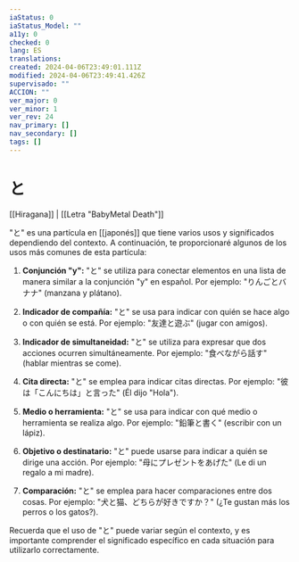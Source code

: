 ```yaml
---
iaStatus: 0
iaStatus_Model: ""
a11y: 0
checked: 0
lang: ES
translations: 
created: 2024-04-06T23:49:01.111Z
modified: 2024-04-06T23:49:41.426Z
supervisado: ""
ACCION: ""
ver_major: 0
ver_minor: 1
ver_rev: 24
nav_primary: []
nav_secondary: []
tags: []
---
```

# と

[[Hiragana]] | [[Letra "BabyMetal Death"]]

"と" es una partícula en [[japonés]] que tiene varios usos y significados dependiendo del contexto. A continuación, te proporcionaré algunos de los usos más comunes de esta partícula:

1. **Conjunción "y":** "と" se utiliza para conectar elementos en una lista de manera similar a la conjunción "y" en español. Por ejemplo: "りんごとバナナ" (manzana y plátano).
    
2. **Indicador de compañía:** "と" se usa para indicar con quién se hace algo o con quién se está. Por ejemplo: "友達と遊ぶ" (jugar con amigos).
    
3. **Indicador de simultaneidad:** "と" se utiliza para expresar que dos acciones ocurren simultáneamente. Por ejemplo: "食べながら話す" (hablar mientras se come).
    
4. **Cita directa:** "と" se emplea para indicar citas directas. Por ejemplo: "彼は「こんにちは」と言った" (Él dijo "Hola").
    
5. **Medio o herramienta:** "と" se usa para indicar con qué medio o herramienta se realiza algo. Por ejemplo: "鉛筆と書く" (escribir con un lápiz).
    
6. **Objetivo o destinatario:** "と" puede usarse para indicar a quién se dirige una acción. Por ejemplo: "母にプレゼントをあげた" (Le di un regalo a mi madre).
    
7. **Comparación:** "と" se emplea para hacer comparaciones entre dos cosas. Por ejemplo: "犬と猫、どちらが好きですか？" (¿Te gustan más los perros o los gatos?).
    

Recuerda que el uso de "と" puede variar según el contexto, y es importante comprender el significado específico en cada situación para utilizarlo correctamente.